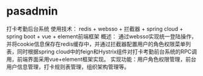 # pasadmin
打卡考勤后台系统
使用技术： redis + websso + 拦截器 + spring cloud + spring boot + vue + element前端框架
概述：    通过websso实现统一登陆操作，并将cookie信息保存在redis缓存中，并通过拦截器配置用户的角色权限菜单列表，同时根据spring cloud中的feign和Hystrix组件对打卡考勤前台系统的RPC调用，前端界面采用vue+element框架实现。
实现功能：用户角色权限管理，前台用户信息管理，打卡规则表管理，组织架构管理等。
